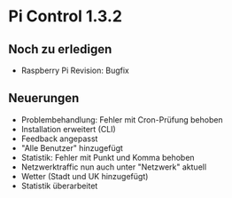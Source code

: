 Pi Control 1.3.2
================

Noch zu erledigen
-----------------
- Raspberry Pi Revision: Bugfix

Neuerungen
----------

- Problembehandlung: Fehler mit Cron-Prüfung behoben
- Installation erweitert (CLI)
- Feedback angepasst
- "Alle Benutzer" hinzugefügt
- Statistik: Fehler mit Punkt und Komma behoben
- Netzwerktraffic nun auch unter "Netzwerk" aktuell
- Wetter (Stadt und UK hinzugefügt)
- Statistik überarbeitet